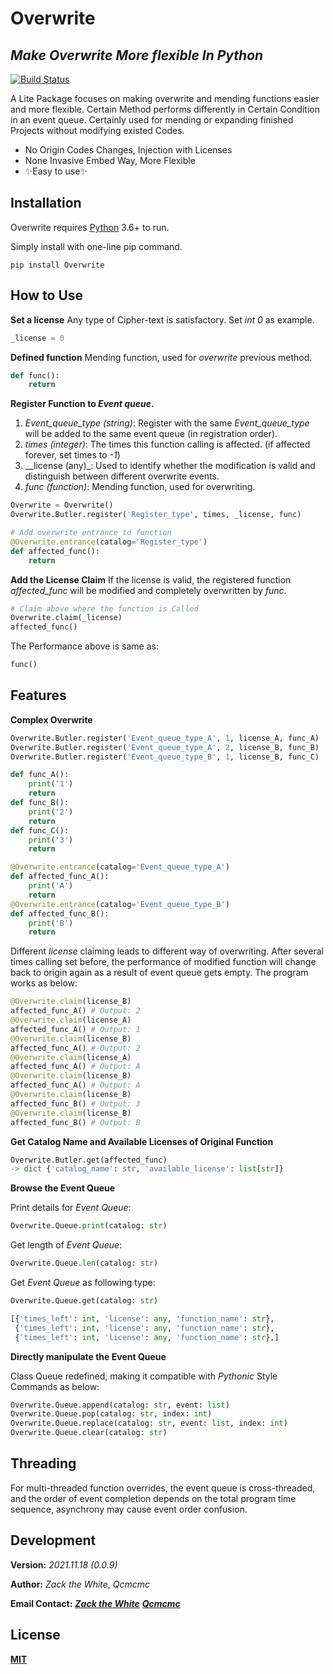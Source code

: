 # Overwrite
## _Make Overwrite More flexible In Python_

[![Build Status](https://travis-ci.org/joemccann/dillinger.svg?branch=master)](https://travis-ci.org/joemccann/dillinger)

A Lite Package focuses on making overwrite and mending functions easier and more flexible. Certain Method performs differently in Certain Condition in an event queue. Certainly used for mending or expanding finished Projects without modifying existed Codes.

- No Origin Codes Changes, Injection with Licenses
- None Invasive Embed Way, More Flexible
- ✨Easy to use✨

## Installation

Overwrite requires [Python](https://www.python.org/) 3.6+ to run.

Simply install with one-line pip command.

```shell
pip install Overwrite
```
## How to Use

**Set a license**
Any type of Cipher-text is satisfactory. Set _int 0_ as example.

```python
_license = 0
```
**Defined function**
Mending function, used for _overwrite_ previous method.

```python
def func():
    return
```
**Register Function to _Event queue_.**

1. _Event_queue_type (string)_: 
   Register with the same _Event_queue_type_ will be added to the same event queue (in registration order).
2. _times (integer)_: 
   The times this function calling is affected. (if affected forever, set times to _-1_)
3. __license (any)_: 
   Used to identify whether the modification is valid and distinguish between different overwrite events.
4. _func (function)_: 
   Mending function, used for overwriting.

```python
Overwrite = Overwrite()
Overwrite.Butler.register('Register_type', times, _license, func)
```

```python
# Add overwrite entrance to function
@Overwrite.entrance(catalog='Register_type')
def affected_func():
    return
```
**Add the License Claim**
If the license is valid, the registered function _affected_func_ will be modified and completely overwritten by _func_. 

```python
# Claim above where the function is Called
Overwrite.claim(_license)
affected_func()
```
The Performance above is same as:
```python
func()
```
## Features

**Complex Overwrite**

```python
Overwrite.Butler.register('Event_queue_type_A', 1, license_A, func_A)
Overwrite.Butler.register('Event_queue_type_A', 2, license_B, func_B)
Overwrite.Butler.register('Event_queue_type_B', 1, license_B, func_C)
```
```python
def func_A():
    print('1')
    return
def func_B():
    print('2')
    return
def func_C():
    print('3')
    return
```
```python
@Overwrite.entrance(catalog='Event_queue_type_A')
def affected_func_A():
    print('A')
    return
@Overwrite.entrance(catalog='Event_queue_type_B')
def affected_func_B():
    print('B')
    return
```
Different _license_ claiming leads to different way of overwriting. After several times calling set before, the performance of modified function will change back to origin again as a result of event queue gets empty.
The program works as below:

```python
@Overwrite.claim(license_B)
affected_func_A() # Output: 2
@Overwrite.claim(license_A)
affected_func_A() # Output: 1
@Overwrite.claim(license_B)
affected_func_A() # Output: 2
@Overwrite.claim(license_A)
affected_func_A() # Output: A
@Overwrite.claim(license_B)
affected_func_A() # Output: A
@Overwrite.claim(license_B)
affected_func_B() # Output: 3
@Overwrite.claim(license_B)
affected_func_B() # Output: B
```
**Get Catalog Name and Available Licenses of Original Function**

```python
Overwrite.Butler.get(affected_func)
-> dict {'catalog_name': str, 'available_license': list[str]}
```

**Browse the Event Queue**

Print details for _Event Queue_:

```python
Overwrite.Queue.print(catalog: str)
```

Get length of _Event Queue_:

```python
Overwrite.Queue.len(catalog: str)
```

Get _Event Queue_ as following type:

```python
Overwrite.Queue.get(catalog: str)
```

```python
[{'times_left': int, 'license': any, 'function_name': str}, 
 {'times_left': int, 'license': any, 'function_name': str},
 {'times_left': int, 'license': any, 'function_name': str},]
```

**Directly manipulate the Event Queue**

Class Queue redefined, making it compatible with _Pythonic_ Style Commands as below:

```python
Overwrite.Queue.append(catalog: str, event: list)
Overwrite.Queue.pop(catalog: str, index: int)
Overwrite.Queue.replace(catalog: str, event: list, index: int)
Overwrite.Queue.clear(catalog: str)
```

## Threading

For multi-threaded function overrides, the event queue is cross-threaded, and the order of event completion depends on the total program time sequence, asynchrony may cause event order confusion.

## Development
**Version:**
*2021.11.18 (0.0.9)*

**Author:** 
_Zack the White_,  _Qcmcmc_

**Email Contact:**
[_**Zack the White**_](ssongaj@connect.ust.hk)
[_**Qcmcmc**_](2778512552@qq.com)

## License

[**MIT**](https://opensource.org/licenses/MIT)
